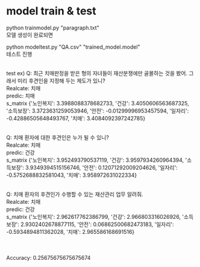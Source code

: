 model train & test
=================

python trainmodel.py "paragraph.txt"
<br>
모델 생성이 완료되면

python modeltest.py "QA.csv" "trained_model.model"
<br>
테스트 진행

<br>
test ex)
Q: 최근 치매판정을 받은 형의 자녀들이 재산분쟁에만 골몰하는 것을 봤어. 그래서 미리 후견인을 지정해 두는 제도가 있니? <br>
Realcate: 치매 <br>
predic: 치매 <br>
s_matrix {'노인복지': 3.3988088378682733, '건강': 3.4050606563687325, '소득보장': 3.3723631259053946, '안전': -0.01299996953457594, '일자리': -0.42886505648493767, '치매': 3.4084092397242785} <br><br>

Q: 치매 환자에 대한 후견인은 누가 될 수 있니? <br>
Realcate: 치매 <br>
predic: 건강 <br>
s_matrix {'노인복지': 3.952493790537119, '건강': 3.9597934260964394, '소득보장': 3.9349394515156746, '안전': 0.12071292009204626, '일자리': -0.5752688832581043, '치매': 3.958972631022334} <br><br>

Q: 치매 환자의 후견인가 수행할 수 있는 재산관리 업무 알려줘.<br>
Realcate: 치매<br>
predic: 건강<br>
s_matrix {'노인복지': 2.962617762386799, '건강': 2.966803316026926, '소득보장': 2.9302402678877115, '안전': 0.06862500682473183, '일자리': -0.5934894811362028, '치매': 2.965586168691516} <br><br>
<br><br>
Accuracy: 0.25675675675675674
